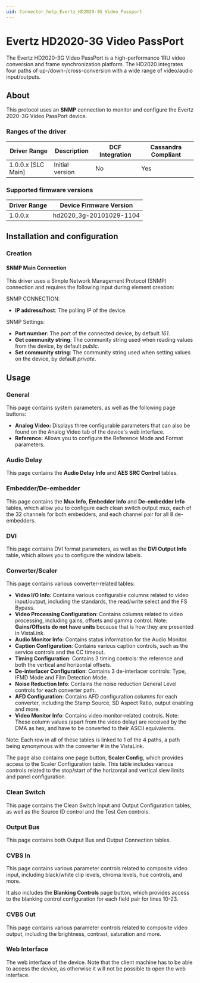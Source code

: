 ```yaml
---
uid: Connector_help_Evertz_HD2020-3G_Video_Passport
---
```


# Evertz HD2020-3G Video PassPort

The Evertz HD2020-3G Video PassPort is a high-performance 1RU video conversion and frame synchronization platform. The HD2020 integrates four paths of up-/down-/cross-conversion with a wide range of video/audio input/outputs.

## About

This protocol uses an **SNMP** connection to monitor and configure the Evertz 2020-3G Video PassPort device.

### Ranges of the driver

| **Driver Range**     | **Description** | **DCF Integration** | **Cassandra Compliant** |
|----------------------|-----------------|---------------------|-------------------------|
| 1.0.0.x \[SLC Main\] | Initial version | No                  | Yes                     |

### Supported firmware versions

| **Driver Range** | **Device Firmware Version** |
|------------------|-----------------------------|
| 1.0.0.x          | hd2020_3g-20101029-1104     |

## Installation and configuration

### Creation

#### SNMP Main Connection

This driver uses a Simple Network Management Protocol (SNMP) connection and requires the following input during element creation:

SNMP CONNECTION:

- **IP address/host**: The polling IP of the device.

SNMP Settings:

- **Port number**: The port of the connected device, by default *161*.
- **Get community string**: The community string used when reading values from the device, by default *public*.
- **Set community string**: The community string used when setting values on the device, by default *private*.

## Usage

### General

This page contains system parameters, as well as the following page buttons:

- **Analog Video:** Displays three configurable parameters that can also be found on the Analog Video tab of the device's web interface.
- **Reference:** Allows you to configure the Reference Mode and Format parameters.

### Audio Delay

This page contains the **Audio Delay Info** and **AES SRC Control** tables.

### Embedder/De-embedder

This page contains the **Mux Info**, **Embedder Info** and **De-embedder Info** tables, which allow you to configure each clean switch output mux, each of the 32 channels for both embedders, and each channel pair for all 8 de-embedders.

### DVI

This page contains DVI format parameters, as well as the **DVI Output Info** table, which allows you to configure the window labels.

### Converter/Scaler

This page contains various converter-related tables:

- **Video I/O Info**: Contains various configurable columns related to video input/output, including the standards, the read/write select and the FS Bypass.
- **Video Processing Configuration**: Contains columns related to video processing, including gains, offsets and gamma control.
  Note: **Gains/Offsets do not have units** because that is how they are presented in VistaLink.
- **Audio Monitor Info**: Contains status information for the Audio Monitor.
- **Caption Configuration**: Contains various caption controls, such as the service controls and the CC timeout.
- **Timing Configuration**: Contains 3 timing controls: the reference and both the vertical and horizontal offsets.
- **De-interlacer Configuration**: Contains 3 de-interlacer controls: Type, IFMD Mode and Film Detection Mode.
- **Noise Reduction Info**: Contains the noise reduction General Level controls for each converter path.
- **AFD Configuration**: Contains AFD configuration columns for each converter, including the Stamp Source, SD Aspect Ratio, output enabling and more.
- **Video Monitor Info**: Contains video monitor-related controls.
  Note: These column values (apart from the video delay) are received by the DMA as hex, and have to be converted to their ASCII equivalents.

Note: Each row in all of these tables is linked to 1 of the 4 paths, a path being synonymous with the converter \# in the VistaLink.

The page also contains one page button, **Scaler Config**, which provides access to the Scaler Configuration table. This table includes various controls related to the stop/start of the horizontal and vertical slew limits and panel configuration.

### Clean Switch

This page contains the Clean Switch Input and Output Configuration tables, as well as the Source ID control and the Test Gen controls.

### Output Bus

This page contains both Output Bus and Output Connection tables.

### CVBS In

This page contains various parameter controls related to composite video input, including black/white clip levels, chroma levels, hue controls, and more.

It also includes the **Blanking Controls** page button, which provides access to the blanking control configuration for each field pair for lines 10-23.

### CVBS Out

This page contains various parameter controls related to composite video output, including the brightness, contrast, saturation and more.

### Web Interface

The web interface of the device. Note that the client machine has to be able to access the device, as otherwise it will not be possible to open the web interface.
